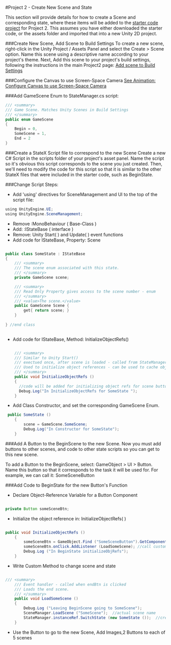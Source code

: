 #Project 2 - Create New Scene and State

This section will provide details for how to create a Scene and corresponding state, where these items will be added to the [starter code project](/project-2-text-adventure-1.md) for Project 2.  This assumes you have either downloaded the starter code, or the assets folder and imported that into a new Unity 2D project.

###Create New Scene, Add Scene to Build Settings
To create a new scene, right-click in the Unity Project / Assets Panel and select the Create > Scene option.  Name this scene using a descriptive name according to your project's theme.  Next, Add this scene to your project's build settings, following the instructions in the main Project2 page: [Add scene to Build Settings](https://kdoore.gitbooks.io/cs-2335/content/project-2-text-adventure-1.html#option-2-add-scenes-in-build-settings)

###Configure the Canvas to use Screen-Space Camera
[ See Animation: Configure Canvas to use Screen-Space Camera](https://kdoore.gitbooks.io/cs-2335/content/project-1-score-and-ui-elements.html#animation-set-canvas-render-mode-to-screen-space-camera) 

###Add GameScene Enum to StateManager.cs script:


```java
/// <summary>
/// Game Scene. Matches Unity Scenes in Build Settings
/// </summary>
public enum GameScene
{
	Begin = 0,
	SomeScene = 1,
	End = 2
}
```

###Create a StateX Script file to correspond to the new Scene
Create a new C# Script in the scripts folder of your project's asset panel.  Name the script so it's obvious this script corresponds to the scene you just created.  Then, we'll need to modify the code for this script so that it is similar to the other StateX files that were included in the starter code, such as BeginState.

###Change Script Steps:
 - Add 'using' directives for SceneManagement and UI to the top of the script file:


```java
using UnityEngine.UI;
using UnityEngine.SceneManagement;

```

- Remove :MonoBehaviour ( Base-Class )
- Add: :IStateBase ( interface )
- Remove:  Unity Start( ) and Update( ) event functions
- Add code for IStateBase, Property: Scene  
          

```java

public class SomeState : IStateBase
{
    /// <summary>
	/// The scene enum associated with this state.
	/// </summary>
	private GameScene scene;

	/// <summary>
	/// Read Only Property gives access to the scene number - enum
	/// </summary>
	/// <value>The scene.</value>
	public GameScene Scene {
		get{ return scene; }
	}
	
} //end class
    
```
- Add code for IStateBase, Method:  InitializeObjectRefs()


```java

	/// <summary>
	/// Similar to Unity Start() 
	/// exectued once, after scene is loaded - called from StateManager
	/// Used to initialize object references - can be used to cache object references
	/// </summary>
	public void InitializeObjectRefs ()
	{
	  //code will be added for initializing object refs for scene buttons
	  Debug.Log("In InitializeObjectRefs for SomeState ");
	}
```

 - Add Class Constructor, and set the corresponding GameScene Enum.
  
     

```java
 public SomeState ()
	{
		scene = GameScene.SomeScene;
		Debug.Log("In Constructor for SomeState");
	}

```

###Add A Button to the BeginScene to the new Scene.
Now you must add buttons to other scenes, and code to other state scripts so you can get to this new scene.

To add a Button to the BeginScene, select: GameObject > UI > Button.  Name this button so that it corresponds to the task it will be used for.  For example, we can call it: SomeSceneButton

###Add Code to BeginState for the new Button's Function

- Declare Object-Reference Variable for a Button Component


```java

private Button someSceneBtn;
```
- Initialize the object reference in: InitializeObjectRefs( )


```java

public void InitializeObjectRefs ()
	{
		someSceneBtn = GameObject.Find ("SomeSceneButton").GetComponent<Button> ();
		someSceneBtn.onClick.AddListener (LoadSomeScene); //call custom method defined below
		Debug.Log ("In BeginState initializeObjRefs");
	}

```
- Write Custom Method to change scene and state


```java

/// <summary>
	/// Event handler - called when endBtn is clicked
	/// Loads the end scene.
	/// </summary>
	public void LoadSomeScene ()
	{  
		Debug.Log ("Leaving BeginScene going to SomeScene");
		SceneManager.LoadScene ("SomeScene");  //actual scene name
		StateManager.instanceRef.SwitchState (new SomeState ());  //create new state, pass to StateManager
	}
```

- Use the Button to go to the new Scene, Add Images,2 Buttons to each of 5 scenes  

